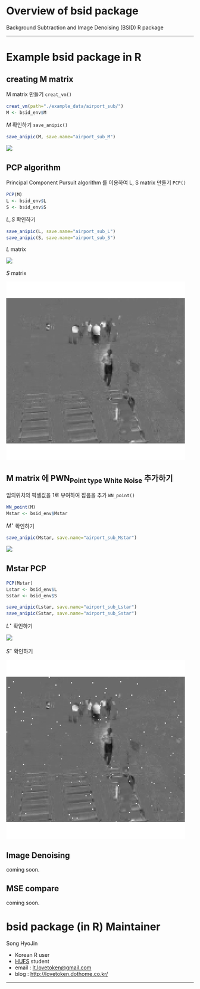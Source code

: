 # Overview of bsid package



Background Subtraction and Image Denoising (BSID) R package

*********************************************************************

# Example bsid package in R

## creating M matrix

M matrix 만들기 `creat_vm()`


```r
creat_vm(path="./example_data/airport_sub/")
M <- bsid_env$M
```

$M$ 확인하기 `save_anipic()`


```r
save_anipic(M, save.name="airport_sub_M")
```

![](airport_sub_M.gif)

## PCP algorithm

Principal Component Pursuit algorithm 를 이용하여 L, S matrix 만들기 `PCP()`


```r
PCP(M)
L <- bsid_env$L
S <- bsid_env$S
```

$L, S$ 확인하기


```r
save_anipic(L, save.name="airport_sub_L")
save_anipic(S, save.name="airport_sub_S")
```

$L$ matrix

![](airport_sub_L.gif)

$S$ matrix

![](airport_sub_S.gif)

## M matrix 에 PWN<sub>Point type White Noise</sub> 추가하기

임의위치의 픽셀값을 1로 부여하여 잡음을 추가 `WN_point()`


```r
WN_point(M)
Mstar <- bsid_env$Mstar
```

$M^\star$ 확인하기


```r
save_anipic(Mstar, save.name="airport_sub_Mstar")
```

![](airport_sub_Mstar.gif)

## Mstar PCP


```r
PCP(Mstar)
Lstar <- bsid_env$L
Sstar <- bsid_env$S
```


```r
save_anipic(Lstar, save.name="airport_sub_Lstar")
save_anipic(Sstar, save.name="airport_sub_Sstar")
```

$L^\star$ 확인하기

![](airport_sub_Lstar.gif)

$S^\star$ 확인하기

![](airport_sub_Sstar.gif)

## Image Denoising

coming soon.

## MSE compare

coming soon.

# **bsid** package (in R) Maintainer

Song HyoJin 

- Korean R user
- [HUFS](http://www.hufs.ac.kr/user/hufsenglish/) student 
- email : <lt.lovetoken@gmail.com>
- blog : <http://lovetoken.dothome.co.kr/>

**********************************************************************


